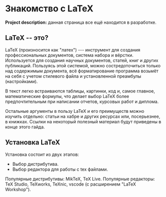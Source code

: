 # Знакомство с LaTeX

**Project description:** данная страница все ещё находится в разработке.

## LaTeX -- это?
LaTeX (произносится как "латех") --- инструмент для создания профессиональных документов, система набора и вёрстки. Используется для создания научных документов, статей, книг и других публикаций. Пользуясь этой системой, можно состредоточиться только над содержимым документа, всё форматирование программа возьмёт на себя с учетом стилевого файла и установленной преамбулы (настройками). 

В текст легко встраиваются таблицы, картинки, код и, самое главное, математические формулы, что делает выбор LaTeX более предпочтительным при написании отчетов, курсовых работ и диплома.

Остальные аргументы в пользу LaTeX и его преимуществ можно изучить отдельно: статьи на хабре и других ресурсах или, посерьезнее, в книжках. Ссылки на некоторый полезный материал будут приведены в конце этого гайда.

## Установка LaTeX
Установка состоит из двух этапов:
- Выбор дистрибутива.
- Выбор редактора для работы с tex файлами.

Популярные дистрибутивы: MikTeX, TeX Live.
Популярные редакторы: TeX Studio, TeXworks, TeXnic, vscode (с расширением "LaTeX Workshop").
